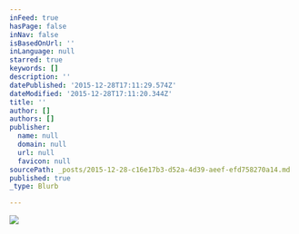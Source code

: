 ```yaml
---
inFeed: true
hasPage: false
inNav: false
isBasedOnUrl: ''
inLanguage: null
starred: true
keywords: []
description: ''
datePublished: '2015-12-28T17:11:29.574Z'
dateModified: '2015-12-28T17:11:20.344Z'
title: ''
author: []
authors: []
publisher:
  name: null
  domain: null
  url: null
  favicon: null
sourcePath: _posts/2015-12-28-c16e17b3-d52a-4d39-aeef-efd758270a14.md
published: true
_type: Blurb

---
```

![](https://the-grid-user-content.s3-us-west-2.amazonaws.com/c72d4637-0bad-40cc-a652-7dc3f0cdcbe5.jpg)